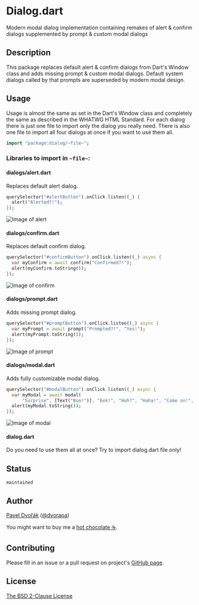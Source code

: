 # Dialog.dart

Modern modal dialog implementation containing remakes of alert & confirm dialogs supplemented by prompt & custom modal dialogs

## Description

This package replaces default alert & confirm dialogs from Dart's Window class and adds missing prompt & custom modal dialogs. Default system dialogs called by that prompts are superseded by modern modal design.

## Usage

Usage is almost the same as set in the Dart's Window class and completely the same as described in the WHATWG HTML Standard. For each dialog there is just one file to import only the dialog you really need. There is also one file to import all four dialogs at once if you want to use them all.

```Dart
import "package:dialog/~file~";
```

### Libraries to import in `~file~`:

#### dialogs/alert.dart

Replaces default alert dialog.

```Dart
querySelector("#alertButton").onClick.listen((_) {
  alert("Alerted?!");
});
```

![Image of alert](https://raw.githubusercontent.com/dvorapa/dialog-dart/master/alert.png)

#### dialogs/confirm.dart

Replaces default confirm dialog.

```Dart
querySelector("#confirmButton").onClick.listen((_) async {
  var myConfirm = await confirm("Confirmed?!");
  alert(myConfirm.toString());
});
```

![Image of confirm](https://raw.githubusercontent.com/dvorapa/dialog-dart/master/confirm.png)

#### dialogs/prompt.dart

Adds missing prompt dialog.

```Dart
querySelector("#promptButton").onClick.listen((_) async {
  var myPrompt = await prompt("Prompted?!", "Yes!");
  alert(myPrompt.toString());
});
```

![Image of prompt](https://raw.githubusercontent.com/dvorapa/dialog-dart/master/prompt.png)

#### dialogs/modal.dart

Adds fully customizable modal dialog.

```Dart
querySelector("#modalButton").onClick.listen((_) async {
  var myModal = await modal(
      "Surprise", [Text("Boo!")], "Eek!", "Huh?", "Haha!", "Come on!", true);
  alert(myModal.toString());
});
```

![Image of modal](https://raw.githubusercontent.com/dvorapa/dialog-dart/master/modal.png)

#### dialog.dart

Do you need to use them all at once? Try to import dialog.dart file only!

## Status

`maintained`

## Author

[Pavel Dvořák](https://github.com/dvorapa) ([@dvorapa](https://twitter.com/dvorapa))

You might want to buy me a [hot chocolate ☕](https://paypal.me/dvorapa).

## Contributing

Please fill in an issue or a pull request on project's [GitHub page](https://github.com/dvorapa/dialog-dart).

## License

[The BSD 2-Clause License](https://github.com/dvorapa/dialog-dart/blob/master/LICENSE)
